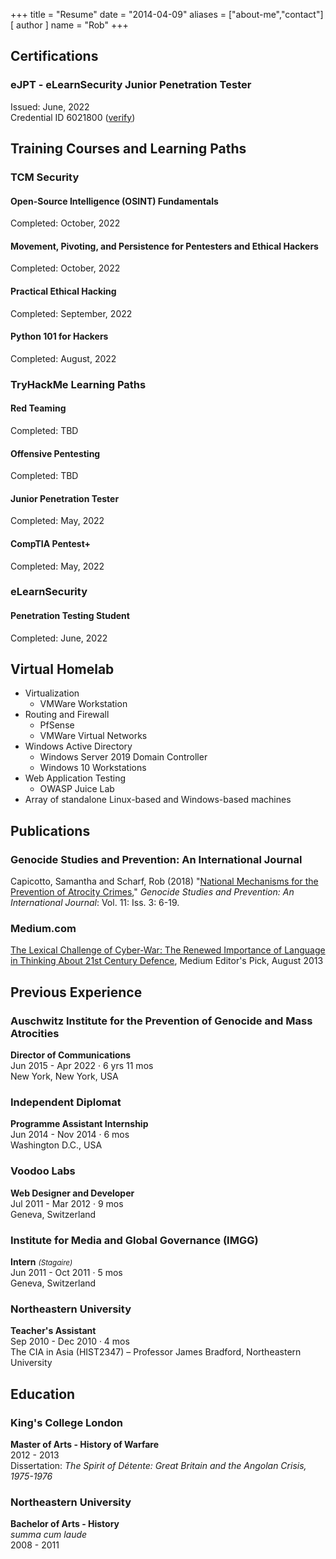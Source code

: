 +++
title = "Resume"
date = "2014-04-09"
aliases = ["about-me","contact"]
[ author ]
  name = "Rob"
+++

## Certifications
### eJPT - eLearnSecurity Junior Penetration Tester
Issued: June, 2022<br/>
Credential ID 6021800 ([verify](https://www.elearnsecurity.com/certification/verify?c=c39650b8-befc-4d54-a493-d5c98fad57b4))

## Training Courses and Learning Paths
### TCM Security
#### Open-Source Intelligence (OSINT) Fundamentals
Completed: October, 2022
#### Movement, Pivoting, and Persistence for Pentesters and Ethical Hackers
Completed: October, 2022
#### Practical Ethical Hacking
Completed: September, 2022
#### Python 101 for Hackers
Completed: August, 2022

### TryHackMe <span class="small-grey"> Learning Paths</span>
#### Red Teaming
Completed: TBD
#### Offensive Pentesting
Completed: TBD
#### Junior Penetration Tester
Completed: May, 2022
#### CompTIA Pentest+
Completed: May, 2022

### eLearnSecurity
#### Penetration Testing Student
Completed: June, 2022

## Virtual Homelab
* Virtualization
  * VMWare Workstation
* Routing and Firewall
  * PfSense
  * VMWare Virtual Networks
* Windows Active Directory
  * Windows Server 2019 Domain Controller
  * Windows 10 Workstations
* Web Application Testing
  * OWASP Juice Lab
* Array of standalone Linux-based and Windows-based machines

## Publications
### Genocide Studies and Prevention: An International Journal
Capicotto, Samantha and Scharf, Rob (2018) "[National Mechanisms for the Prevention of Atrocity Crimes](https://digitalcommons.usf.edu/gsp/vol11/iss3/5/)," *Genocide Studies and Prevention: An International Journal*: Vol. 11: Iss. 3: 6-19.

### Medium.com
[The Lexical Challenge of Cyber-War: The Renewed Importance of Language in Thinking About 21st Century Defence](https://medium.com/@robscharf/the-lexical-challenge-of-cyber-war-9ba10c60a815#d196-e49f1748a1f4), Medium Editor's Pick, August 2013

## Previous Experience
### Auschwitz Institute for the Prevention of Genocide and Mass Atrocities
**Director of Communications**<br/>
Jun 2015 - Apr 2022 · 6 yrs 11 mos<br/>
New York, New York, USA

### Independent Diplomat
**Programme Assistant Internship**<br/>
Jun 2014 - Nov 2014 · 6 mos<br/>
Washington D.C., USA

### Voodoo Labs
**Web Designer and Developer**<br/>
Jul 2011 - Mar 2012 · 9 mos<br/>
Geneva, Switzerland

### Institute for Media and Global Governance (IMGG)
**Intern** <small><em>(Stagaire)</em></small><br/>
Jun 2011 - Oct 2011 · 5 mos<br/>
Geneva, Switzerland

### Northeastern University<br/>
**Teacher's Assistant**<br/>
Sep 2010 - Dec 2010 · 4 mos<br/>
The CIA in Asia (HIST2347) – Professor James Bradford, Northeastern University

## Education
### King's College London
**Master of Arts - History of Warfare**<br/>
2012 - 2013<br/>
Dissertation: <em>The Spirit of Détente: Great Britain and the Angolan Crisis, 1975-1976</em>

### Northeastern University
**Bachelor of Arts - History** <br/>
*summa cum laude*<br/>
2008 - 2011